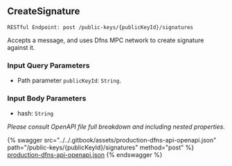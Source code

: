 
## CreateSignature
`RESTful Endpoint: post /public-keys/{publicKeyId}/signatures`

Accepts a message, and uses Dfns MPC network to create signature against it.


### Input Query Parameters
* Path parameter `publicKeyId`: `String`.  
  

### Input Body Parameters
* hash: `String` 

_Please consult OpenAPI file full breakdown and including nested properties._


{% swagger src="../../.gitbook/assets/production-dfns-api-openapi.json" path="/public-keys/{publicKeyId}/signatures" method="post" %}
[production-dfns-api-openapi.json](../../.gitbook/assets/production-dfns-api-openapi.json)
{% endswagger %}
